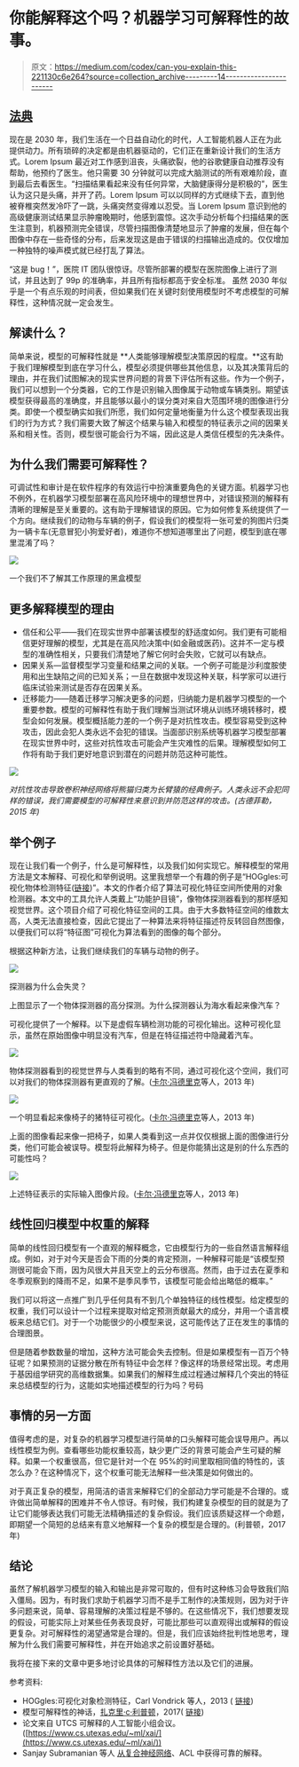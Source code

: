 # 你能解释这个吗？机器学习可解释性的故事。

> 原文：<https://medium.com/codex/can-you-explain-this-221130c6e264?source=collection_archive---------14----------------------->

## [法典](http://medium.com/codex)

现在是 2030 年，我们生活在一个日益自动化的时代，人工智能机器人正在为此提供动力。所有琐碎的决定都是由机器驱动的，它们正在重新设计我们的生活方式。Lorem Ipsum 最近对工作感到沮丧，头痛欲裂，他的谷歌健康自动推荐没有帮助，他预约了医生。他只需要 30 分钟就可以完成大脑测试的所有艰难阶段，直到最后去看医生。“扫描结果看起来没有任何异常，大脑健康得分是积极的”，医生认为这只是头痛，并开了药。Lorem Ipsum 可以以同样的方式继续下去，直到他被脊椎突然发冷吓了一跳，头痛突然变得难以忍受。当 Lorem Ipsum 意识到他的高级健康测试结果显示肿瘤晚期时，他感到震惊。这次手动分析每个扫描结果的医生注意到，机器预测完全错误，尽管扫描图像清楚地显示了肿瘤的发展，但在每个图像中存在一些奇怪的分布，后来发现这是由于错误的扫描输出造成的。仅仅增加一种独特的噪声模式就已经打乱了算法。

“这是 bug！”，医院 IT 团队很惊讶。尽管所部署的模型在医院图像上进行了测试，并且达到了 99p 的准确率，并且所有指标都高于安全标准。
虽然 2030 年似乎是一个有点乐观的时间表，但如果我们在关键时刻使用模型时不考虑模型的可解释性，这种情况就一定会发生。

## 解读什么？

简单来说，模型的可解释性就是
**人类能够理解模型决策原因的程度。**这有助于我们理解模型到底在学习什么，模型必须提供哪些其他信息，以及其决策背后的理由，并在我们试图解决的现实世界问题的背景下评估所有这些。作为一个例子，我们可以想到一个分类器，它的工作是识别输入图像属于动物或车辆类别。期望该模型获得最高的准确度，并且能够以最小的误分类对来自大范围环境的图像进行分类。即使一个模型确实如我们所愿，我们如何定量地衡量为什么这个模型表现出我们的行为方式？我们需要大致了解这个结果与输入和模型的特征表示之间的因果关系和相关性。否则，模型很可能会行为不端，因此这是人类信任模型的先决条件。

## 为什么我们需要可解释性？

可调试性和审计是在软件程序的有效运行中扮演重要角色的关键方面。机器学习也不例外，在机器学习模型部署在高风险环境中的理想世界中，对错误预测的解释有清晰的理解是至关重要的。这有助于理解错误的原因。它为如何修复系统提供了一个方向。继续我们的动物与车辆的例子，假设我们的模型将一张可爱的狗图片归类为一辆卡车(无意冒犯小狗爱好者)，难道你不想知道哪里出了问题，模型到底在哪里混淆了吗？

![](img/608635adbb069c66a3499ef67a238dfd.png)

一个我们不了解其工作原理的黑盒模型

## 更多解释模型的理由

*   信任和公平——我们在现实世界中部署该模型的舒适度如何。我们更有可能相信更好理解的模型，尤其是在高风险决策中(如金融或医药)。这并不一定与模型的准确性相关，只要我们清楚地了解它何时会失败，它就可以有缺点。
*   因果关系—监督模型学习变量和结果之间的关联。一个例子可能是沙利度胺使用和出生缺陷之间的已知关系；一旦在数据中发现这种关联，科学家可以进行临床试验来测试是否存在因果关系。
*   迁移能力——随着迁移学习解决更多的问题，归纳能力是机器学习模型的一个重要参数。模型的可解释性有助于我们理解当测试环境从训练环境转移时，模型会如何发展。模型概括能力差的一个例子是对抗性攻击。模型容易受到这种攻击，因此会犯人类永远不会犯的错误。当面部识别系统等机器学习模型部署在现实世界中时，这些对抗性攻击可能会产生灾难性的后果。理解模型如何工作将有助于我们更好地意识到潜在的问题并防范这种可能性。

![](img/d5f1e508a419781c1e35ac1fa9895aeb.png)

*对抗性攻击导致卷积神经网络将熊猫归类为长臂猿的经典例子。人类永远不会犯同样的错误，我们需要模型的可解释性来意识到并防范这样的攻击。(古德菲勒，2015 年)*

## **举个例子**

现在让我们看一个例子，什么是可解释性，以及我们如何实现它。解释模型的常用方法是文本解释、可视化和举例说明。这里我想举一个有趣的例子是“HOGgles:可视化物体检测特征([链接](http://cs.columbia.edu/~vondrick/ihog/))”。本文的作者介绍了算法可视化特征空间所使用的对象检测器。本文中的工具允许人类戴上“功能护目镜”，像物体探测器看到的那样感知视觉世界。这个项目介绍了可视化特征空间的工具。由于大多数特征空间的维数太高，人类无法直接检查，因此它提出了一种算法来将特征描述符反转回自然图像，以便我们可以将“特征图”可视化为算法看到的图像的每个部分。

根据这种新方法，让我们继续我们的车辆与动物的例子。

![](img/a369a0eb481cb051655e70dc2abb6af1.png)

探测器为什么会失灵？

上图显示了一个物体探测器的高分探测。为什么探测器认为海水看起来像汽车？

可视化提供了一个解释。以下是虚假车辆检测功能的可视化输出。这种可视化显示，虽然在原始图像中明显没有汽车，但是在特征描述符中隐藏着汽车。

![](img/bd3ffa1150c5457c0cb1cd06c0a8e69f.png)

物体探测器看到的视觉世界与人类看到的略有不同，通过可视化这个空间，我们可以对我们的物体探测器有更直观的了解。([卡尔·冯德里克](http://mit.edu/vondrick)等人，2013 年)

![](img/58c1e27491d6c092ef7310f76bec0d85.png)

一个明显看起来像椅子的猪特征可视化。([卡尔·冯德里克](http://mit.edu/vondrick)等人，2013 年)

上面的图像看起来像一把椅子，如果人类看到这一点并仅仅根据上面的图像进行分类，他们可能会被误导。模型将此解释为椅子。但是你能猜出这是别的什么东西的可能性吗？

![](img/3324dfce67e76407950350d4ee3f7ba2.png)

上述特征表示的实际输入图像片段。([卡尔·冯德里克](http://mit.edu/vondrick)等人，2013 年)

## 线性回归模型中权重的解释

简单的线性回归模型有一个直观的解释概念，它由模型行为的一些自然语言解释组成。例如，对于对今天是否会下雨的分类的肯定预测，一种解释可能是“该模型预测很可能会下雨，因为风很大并且天空上的云分布很高。然而，由于过去在夏季和冬季观察到的降雨不足，如果不是季风季节，该模型可能会给出略低的概率。”

我们可以将这一点推广到几乎任何具有不到几个单独特征的线性模型。给定模型的权重，我们可以设计一个过程来提取对给定预测贡献最大的成分，并用一个语言模板来总结它们。对于一个功能很少的小模型来说，这可能传达了正在发生的事情的合理图景。

但是随着参数数量的增加，这种方法可能会失去控制。但是如果模型有一百万个特征呢？如果预测的证据分散在所有特征中会怎样？像这样的场景经常出现。考虑用于基因组学研究的高维数据集。如果我们的解释生成过程通过解释几个突出的特征来总结模型的行为，这能如实地描述模型的行为吗？号码

## 事情的另一方面

值得考虑的是，对复杂的机器学习模型进行简单的口头解释可能会误导用户。再以线性模型为例。查看哪些功能权重较高，缺少更广泛的背景可能会产生可疑的解释。如果一个权重很高，但它是针对一个在 95%的时间里取相同值的特性的，该怎么办？在这种情况下，这个权重可能无法解释一些决策是如何做出的。

对于真正复杂的模型，用简洁的语言来解释它们的全部动力学可能是不合理的。或许做出简单解释的困难并不令人惊讶。有时候，我们构建复杂模型的目的就是为了让它们能够表达我们可能无法精确描述的复杂假设。我们应该质疑这样一个命题，即期望一个简短的总结来有意义地解释一个复杂的模型是合理的。(利普顿，2017 年)

## 结论

虽然了解机器学习模型的输入和输出是非常可取的，但有时这种练习会导致我们陷入僵局。因为，有时我们求助于机器学习而不是手工制作的决策规则，因为对于许多问题来说，简单、容易理解的决策过程是不够的。在这些情况下，我们想要发现的假设，可能实际上对某些任务表现良好，可能比那些可以直观得出或解释的假设更复杂。对可解释性的渴望通常是合理的。但是，我们应该始终批判性地思考，理解为什么我们需要可解释性，并在开始追求之前设置好基础。

我将在接下来的文章中更多地讨论具体的可解释性方法以及它们的进展。

参考资料:

*   HOGgles:可视化对象检测特征，Carl Vondrick 等人，2013 ( [链接](http://www.cs.columbia.edu/~vondrick/ihog/iccv.pdf))
*   模型可解释性的神话，[扎克里·c·利普顿](https://arxiv.org/search/cs?searchtype=author&query=Lipton%2C+Z+C)，2017( [链接](https://arxiv.org/abs/1606.03490))
*   论文来自 UTCS 可解释的人工智能小组会议。([https://www.cs.utexas.edu/~ml/xai/](https://www.cs.utexas.edu/~ml/xai/))
*   Sanjay Subramanian 等人
    [从复合神经网络](https://arxiv.org/pdf/2005.00724.pdf)、ACL 中获得可靠的解释。